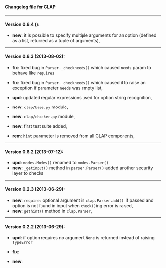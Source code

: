 #### Changelog file for CLAP

----

#### Version 0.6.4 ():

* __new__:  it is possible to specify multiple arguments for an option (defined as a list, returned as a tuple of arguments),


----

#### Version 0.6.3 (2013-08-02):

* __fix__:  fixed bug in `Parser._checkneeds()` which caused `needs` param to behave like `requires`
* __fix__:  fixed bug in `Parser._checkneeds()` which caused it to raise an exception if parameter `needs` was empty list,

* __upd__:  updated regular expressions used for option string recognition,

* __new__:  `clap/base.py` module,
* __new__:  `clap/checker.py` module,
* __new__:  first test suite added,

* __rem__:  `hint` parameter is removed from all CLAP components,


----

#### Version 0.6.2 (2013-07-12):

* __upd__:  `modes.Modes()` renamed to `modes.Parser()`
* __new__:  `_getinput()` method in `parser.Parser()` added another security layer to checks


----

#### Version 0.2.3 (2013-06-29):

* __new__:  `required` optional argument in `clap.Parser.add()`, if passed and option is not found in input when `check()`ing error is raised,
* __new__:  `gethint()` method in `clap.Parser`,


----

#### Version 0.2.2 (2013-06-29):

* __upd__:  if option requires no argument `None` is returned instead of raising `TypeError`


* __fix__:  


* __new__:  
